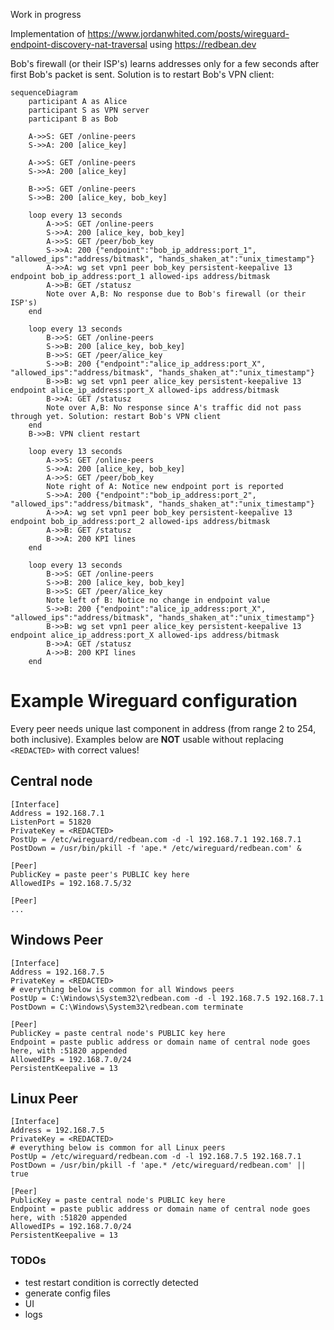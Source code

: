Work in progress

Implementation of https://www.jordanwhited.com/posts/wireguard-endpoint-discovery-nat-traversal using https://redbean.dev

Bob's firewall (or their ISP's) learns addresses only for a few seconds after first Bob's packet is sent. Solution is to restart Bob's VPN client:

```mermaid
sequenceDiagram
    participant A as Alice
    participant S as VPN server
    participant B as Bob

    A->>S: GET /online-peers
    S->>A: 200 [alice_key]

    A->>S: GET /online-peers
    S->>A: 200 [alice_key]
    
    B->>S: GET /online-peers
    S->>B: 200 [alice_key, bob_key]
    
    loop every 13 seconds
        A->>S: GET /online-peers
        S->>A: 200 [alice_key, bob_key]
        A->>S: GET /peer/bob_key
        S->>A: 200 {"endpoint":"bob_ip_address:port_1", "allowed_ips":"address/bitmask", "hands_shaken_at":"unix_timestamp"}
        A->>A: wg set vpn1 peer bob_key persistent-keepalive 13 endpoint bob_ip_address:port_1 allowed-ips address/bitmask
        A->>B: GET /statusz
        Note over A,B: No response due to Bob's firewall (or their ISP's)
    end
    
    loop every 13 seconds
        B->>S: GET /online-peers
        S->>B: 200 [alice_key, bob_key]
        B->>S: GET /peer/alice_key
        S->>B: 200 {"endpoint":"alice_ip_address:port_X", "allowed_ips":"address/bitmask", "hands_shaken_at":"unix_timestamp"}
        B->>B: wg set vpn1 peer alice_key persistent-keepalive 13 endpoint alice_ip_address:port_X allowed-ips address/bitmask
        B->>A: GET /statusz
        Note over A,B: No response since A's traffic did not pass through yet. Solution: restart Bob's VPN client
    end
    B->>B: VPN client restart

    loop every 13 seconds
        A->>S: GET /online-peers
        S->>A: 200 [alice_key, bob_key]
        A->>S: GET /peer/bob_key
        Note right of A: Notice new endpoint port is reported
        S->>A: 200 {"endpoint":"bob_ip_address:port_2", "allowed_ips":"address/bitmask", "hands_shaken_at":"unix_timestamp"}
        A->>A: wg set vpn1 peer bob_key persistent-keepalive 13 endpoint bob_ip_address:port_2 allowed-ips address/bitmask
        A->>B: GET /statusz
        B->>A: 200 KPI lines
    end

    loop every 13 seconds
        B->>S: GET /online-peers
        S->>B: 200 [alice_key, bob_key]
        B->>S: GET /peer/alice_key
        Note left of B: Notice no change in endpoint value
        S->>B: 200 {"endpoint":"alice_ip_address:port_X", "allowed_ips":"address/bitmask", "hands_shaken_at":"unix_timestamp"}
        B->>B: wg set vpn1 peer alice_key persistent-keepalive 13 endpoint alice_ip_address:port_X allowed-ips address/bitmask
        B->>A: GET /statusz
        A->>B: 200 KPI lines
    end
```

# Example Wireguard configuration

Every peer needs unique last component in address (from range 2 to 254, both inclusive). Examples below are **NOT** usable without replacing `<REDACTED>` with correct values!

## Central node

    [Interface]
    Address = 192.168.7.1
    ListenPort = 51820
    PrivateKey = <REDACTED>
    PostUp = /etc/wireguard/redbean.com -d -l 192.168.7.1 192.168.7.1
    PostDown = /usr/bin/pkill -f 'ape.* /etc/wireguard/redbean.com' &

    [Peer]
    PublicKey = paste peer's PUBLIC key here
    AllowedIPs = 192.168.7.5/32

    [Peer]
    ...

## Windows Peer

    [Interface]
    Address = 192.168.7.5
    PrivateKey = <REDACTED>
    # everything below is common for all Windows peers
    PostUp = C:\Windows\System32\redbean.com -d -l 192.168.7.5 192.168.7.1
    PostDown = C:\Windows\System32\redbean.com terminate

    [Peer]
    PublicKey = paste central node's PUBLIC key here
    Endpoint = paste public address or domain name of central node goes here, with :51820 appended
    AllowedIPs = 192.168.7.0/24
    PersistentKeepalive = 13

## Linux Peer

    [Interface]
    Address = 192.168.7.5
    PrivateKey = <REDACTED>
    # everything below is common for all Linux peers
    PostUp = /etc/wireguard/redbean.com -d -l 192.168.7.5 192.168.7.1
    PostDown = /usr/bin/pkill -f 'ape.* /etc/wireguard/redbean.com' || true

    [Peer]
    PublicKey = paste central node's PUBLIC key here
    Endpoint = paste public address or domain name of central node goes here, with :51820 appended
    AllowedIPs = 192.168.7.0/24
    PersistentKeepalive = 13

### TODOs

- test restart condition is correctly detected
- generate config files
- UI
- logs